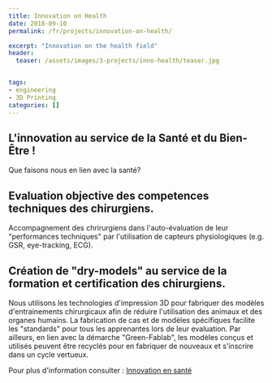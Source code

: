 ```yaml
---
title: Innovation on Health
date: 2018-09-10
permalink: /fr/projects/innovation-on-health/

excerpt: "Innovation on the health field"
header:
  teaser: /assets/images/3-projects/inno-health/teaser.jpg


tags:
- engineering
- 3D Printing
categories: []
---
```


## L'innovation au service de la Santé et du Bien-Être !

Que faisons nous en lien avec la santé?

## Evaluation objective des competences techniques des chirurgiens.
Accompagnement des chrirurgiens dans l'auto-évaluation de leur "performances techniques" par l'utilisation de capteurs physiologiques (e.g. GSR, eye-tracking, ECG).

## Création de "dry-models" au service de la formation et certification des chirurgiens.
Nous utilisons les technologies d'impression 3D pour fabriquer des modèles d'entrainements chirurgicaux afin de réduire l'utilisation des animaux et des organes humains. La fabrication de cas et de modèles spécifiques facilite les "standards" pour tous les apprenantes lors de leur evaluation. Par ailleurs, en lien avec la démarche "Green-Fablab", les modèles conçus et utilisés peuvent être recyclés pour en fabriquer de nouveaux et s'inscrire dans un cycle vertueux.

Pour plus d'information consulter : [Innovation en santé](http://www.lf2l.fr/Sections/Projets/Health-innovation/)